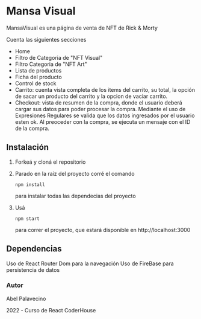 # Mansa Visual

MansaVisual es una página de venta de NFT de Rick & Morty

Cuenta  las siguientes secciones

- Home
- Filtro de Categoria de "NFT Visual"
- Filtro Categoria de "NFT Art"
- Lista de productos
- Ficha del producto
- Control de stock
- Carrito: cuenta vista completa de los items del carrito, su total, la opción de sacar un producto del carrito y la opcion de vaciar carrito.
- Checkout: vista de resumen de la compra, donde el usuario deberá cargar sus datos para poder procesar la compra. Mediante el uso de Expresiones Regulares se valida que los datos ingresados por el usuario esten ok. Al preoceder con la compra, se ejecuta un mensaje con el ID de la compra.

## Instalación

1. Forkeá y cloná el repositorio

2. Parado en la raíz del proyecto corré el comando 

   ```
   npm install
   ```

    para instalar todas las dependecias del proyecto

3. Usá 

   ```
   npm start
   ```

    para correr el proyecto, que estará disponible en http://localhost:3000



## Dependencias

Uso de React Router Dom para la navegación
Uso de FireBase para persistencia de datos


### Autor

Abel Palavecino

2022 - Curso de React CoderHouse
